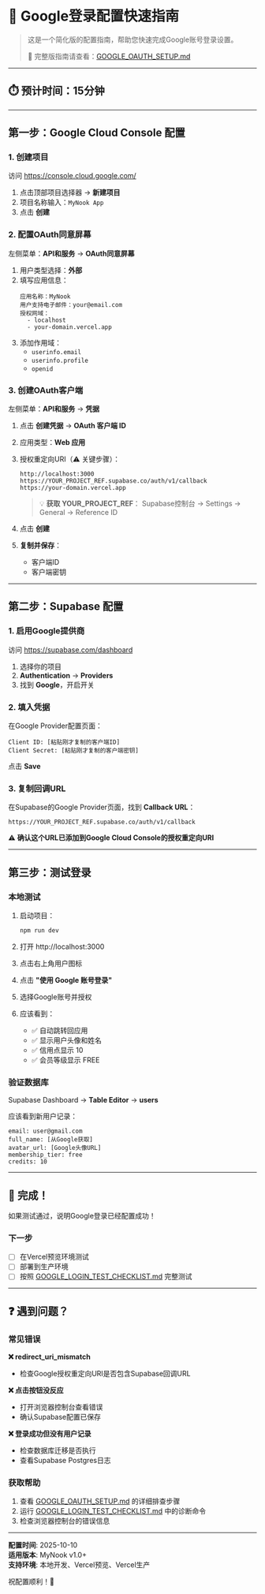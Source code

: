 # 🚀 Google登录配置快速指南

> 这是一个简化版的配置指南，帮助您快速完成Google账号登录设置。
> 
> 📘 完整版指南请查看：[GOOGLE_OAUTH_SETUP.md](./GOOGLE_OAUTH_SETUP.md)

---

## ⏱️ 预计时间：15分钟

---

## 第一步：Google Cloud Console 配置

### 1. 创建项目

访问 https://console.cloud.google.com/

1. 点击顶部项目选择器 → **新建项目**
2. 项目名称输入：`MyNook App`
3. 点击 **创建**

### 2. 配置OAuth同意屏幕

左侧菜单：**API和服务** → **OAuth同意屏幕**

1. 用户类型选择：**外部**
2. 填写应用信息：
   ```
   应用名称：MyNook
   用户支持电子邮件：your@email.com
   授权网域：
     - localhost
     - your-domain.vercel.app
   ```
3. 添加作用域：
   - `userinfo.email`
   - `userinfo.profile`
   - `openid`

### 3. 创建OAuth客户端

左侧菜单：**API和服务** → **凭据**

1. 点击 **创建凭据** → **OAuth 客户端 ID**
2. 应用类型：**Web 应用**
3. 授权重定向URI（⚠️ 关键步骤）：
   ```
   http://localhost:3000
   https://YOUR_PROJECT_REF.supabase.co/auth/v1/callback
   https://your-domain.vercel.app
   ```
   
   > 💡 **获取 YOUR_PROJECT_REF**：
   > Supabase控制台 → Settings → General → Reference ID

4. 点击 **创建**
5. **复制并保存**：
   - 客户端ID
   - 客户端密钥

---

## 第二步：Supabase 配置

### 1. 启用Google提供商

访问 https://supabase.com/dashboard

1. 选择你的项目
2. **Authentication** → **Providers**
3. 找到 **Google**，开启开关

### 2. 填入凭据

在Google Provider配置页面：

```
Client ID: [粘贴刚才复制的客户端ID]
Client Secret: [粘贴刚才复制的客户端密钥]
```

点击 **Save**

### 3. 复制回调URL

在Supabase的Google Provider页面，找到 **Callback URL**：
```
https://YOUR_PROJECT_REF.supabase.co/auth/v1/callback
```

⚠️ **确认这个URL已添加到Google Cloud Console的授权重定向URI**

---

## 第三步：测试登录

### 本地测试

1. 启动项目：
   ```bash
   npm run dev
   ```

2. 打开 http://localhost:3000

3. 点击右上角用户图标

4. 点击 **"使用 Google 账号登录"**

5. 选择Google账号并授权

6. 应该看到：
   - ✅ 自动跳转回应用
   - ✅ 显示用户头像和姓名
   - ✅ 信用点显示 10
   - ✅ 会员等级显示 FREE

### 验证数据库

Supabase Dashboard → **Table Editor** → **users**

应该看到新用户记录：
```
email: user@gmail.com
full_name: [从Google获取]
avatar_url: [Google头像URL]
membership_tier: free
credits: 10
```

---

## 🎉 完成！

如果测试通过，说明Google登录已经配置成功！

### 下一步

- [ ] 在Vercel预览环境测试
- [ ] 部署到生产环境
- [ ] 按照 [GOOGLE_LOGIN_TEST_CHECKLIST.md](./GOOGLE_LOGIN_TEST_CHECKLIST.md) 完整测试

---

## ❓ 遇到问题？

### 常见错误

**❌ redirect_uri_mismatch**
- 检查Google授权重定向URI是否包含Supabase回调URL

**❌ 点击按钮没反应**
- 打开浏览器控制台查看错误
- 确认Supabase配置已保存

**❌ 登录成功但没有用户记录**
- 检查数据库迁移是否执行
- 查看Supabase Postgres日志

### 获取帮助

1. 查看 [GOOGLE_OAUTH_SETUP.md](./GOOGLE_OAUTH_SETUP.md) 的详细排查步骤
2. 运行 [GOOGLE_LOGIN_TEST_CHECKLIST.md](./GOOGLE_LOGIN_TEST_CHECKLIST.md) 中的诊断命令
3. 检查浏览器控制台的错误信息

---

**配置时间**: 2025-10-10  
**适用版本**: MyNook v1.0+  
**支持环境**: 本地开发、Vercel预览、Vercel生产

祝配置顺利！🎊

